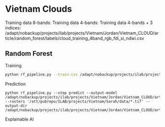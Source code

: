 # Vietnam Clouds

Training data 8-bands:
Training data 4-bands:
Training data 4-bands + 3 indices: /adapt/nobackup/projects/ilab/projects/Vietnam/Jordan/Vietnam_CLOUD/article/random_forest/labels/cloud_training_4band_rgb_fdi_si_ndwi.csv

## Random Forest

Training

```bash
python rf_pipeline.py --train-csv /adapt/nobackup/projects/ilab/projects/Vietnam/Jordan/Vietnam_CLOUD/article/random_forest/labels/cloud_training_4band_rgb_fdi_si_ndwi.csv --step train --output-model /adapt/nobackup/projects/ilab/projects/Vietnam/Jordan/Vietnam_CLOUD/article/random_forest/models/cloud_training_4band_rgb_fdi_si_ndwi.pkl
```

Prediction

```
python rf_pipeline.py --step predict --output-model /adapt/nobackup/projects/ilab/projects/Vietnam/Jordan/Vietnam_CLOUD/article/random_forest/models/cloud_training_4band_rgb_fdi_si_ndwi.pkl --rasters '/att/pubrepo/ILAB/projects/Vietnam/Sarah/data/*.tif' --output-dir /adapt/nobackup/projects/ilab/projects/Vietnam/Jordan/Vietnam_CLOUD/article/random_forest/predictions/cloud_training_4band_rgb_fdi_si_ndwi
```

Explainable AI

```bash
```